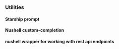 ### Utilities

#### Starship prompt

#### Nushell custom-completion

#### nushell wrapper for working with rest api endpoints
